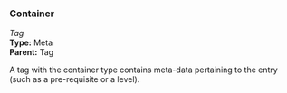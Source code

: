 ### Container
*Tag*  
**Type:** Meta  
**Parent:** Tag  

A tag with the container type contains meta-data pertaining to the entry (such as a pre-requisite or a level).
